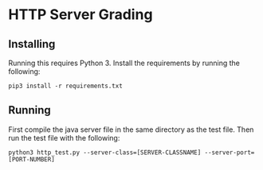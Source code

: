 # HTTP Server Grading

## Installing

Running this requires Python 3. Install the requirements by running the following:

```
pip3 install -r requirements.txt
```

## Running

First compile the java server file in the same directory as the test file. Then run the test file with the following:

```
python3 http_test.py --server-class=[SERVER-CLASSNAME] --server-port=[PORT-NUMBER]
```
